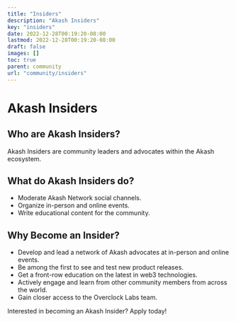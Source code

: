 ```yaml
---
title: "Insiders"
description: "Akash Insiders"
key: "insiders"
date: 2022-12-28T00:19:20-08:00
lastmod: 2022-12-28T00:19:20-08:00
draft: false
images: []
toc: true
parent: community
url: "community/insiders"
---
```

# Akash Insiders

## Who are Akash Insiders?
Akash Insiders are community leaders and advocates within the Akash ecosystem.

## What do Akash Insiders do?
- Moderate Akash Network social channels.
- Organize in-person and online events.
- Write educational content for the community.

## Why Become an Insider?
- Develop and lead a network of Akash advocates at in-person and online events.
- Be among the first to see and test new product releases.
- Get a front-row education on the latest in web3 technologies.
- Actively engage and learn from other community members from across the world.
- Gain closer access to the Overclock Labs team.

Interested in becoming an Akash Insider? Apply today!